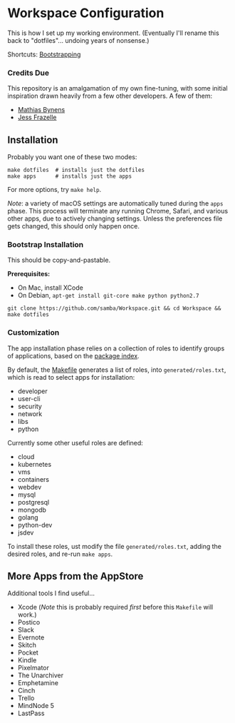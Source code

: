 # Workspace Configuration

This is how I set up my working environment. 
(Eventually I'll rename this back to "dotfiles"... undoing years of nonsense.)

Shortcuts: [Bootstrapping](#bootstrap-installation)

### Credits Due

This repository is an amalgamation of my own fine-tuning, with some initial
inspiration drawn heavily from a few other developers. A few of them:

- [Mathias Bynens](https://github.com/mathiasbynens/dotfiles) 
- [Jess Frazelle](https://github.com/jessfraz/dotfiles)


## Installation

Probably you want one of these two modes:

```shell
make dotfiles  # installs just the dotfiles
make apps      # installs just the apps
```

For more options, try `make help`.

*Note*: a variety of macOS settings are automatically tuned during the `apps` phase. 
This process will terminate any running Chrome, Safari, and various other apps, due to actively changing settings. Unless the preferences file gets changed, this should only happen once.

### Bootstrap Installation

This should be copy-and-pastable.

**Prerequisites:**

- On Mac, install XCode
- On Debian, `apt-get install git-core make python python2.7`

```shell
git clone https://github.com/samba/Workspace.git && cd Workspace && make dotfiles
```

### Customization

The app installation phase relies on a collection of roles to identify groups 
of applications, based on the [package index](./util/packages.index.csv).

By default, the [Makefile](./Makefile) generates a list of roles, into `generated/roles.txt`, which is read to select apps for installation:
- developer
- user-cli
- security
- network
- libs
- python

Currently some other useful roles are defined:
- cloud
- kubernetes
- vms
- containers
- webdev
- mysql
- postgresql
- mongodb
- golang
- python-dev
- jsdev

To install these roles, ust modify the file `generated/roles.txt`, adding the
desired roles, and re-run `make apps`.


## More Apps from the AppStore

Additional tools I find useful...

- Xcode  (*Note* this is probably required _first_ before this `Makefile` will work.)
- Postico
- Slack
- Evernote
- Skitch
- Pocket
- Kindle
- Pixelmator
- The Unarchiver
- Emphetamine
- Cinch
- Trello
- MindNode 5
- LastPass



[1]: https://code.visualstudio.com/download
[2]: https://desktop.github.com/
[3]: https://www.google.com/chrome/browser/desktop/
[4]: https://kapeli.com/dash
[10]: https://github.com/settings/keys

